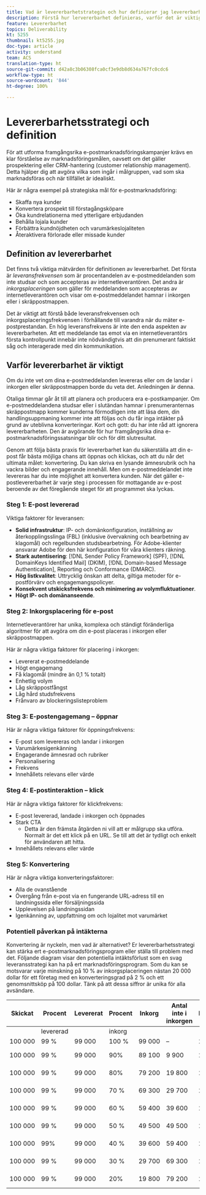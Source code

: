```yaml
---
title: Vad är levererbarhetstrategin och hur definierar jag levererbarheten?
description: Förstå hur lervererbarhet definieras, varför det är viktigt och de viktigaste levererbarhetsvärdena.
feature: Levererbarhet
topics: Deliverability
kt: 5255
thumbnail: kt5255.jpg
doc-type: article
activity: understand
team: ACS
translation-type: ht
source-git-commit: d42a8c3b06308fca0cf3e9db8d634a767fc0cdc6
workflow-type: ht
source-wordcount: '844'
ht-degree: 100%

---
```



# Levererbarhetsstrategi och definition

För att utforma framgångsrika e-postmarknadsföringskampanjer krävs en klar förståelse av marknadsföringsmålen, oavsett om det gäller prospektering eller CRM-hantering (customer relationship management). Detta hjälper dig att avgöra vilka som ingår i målgruppen, vad som ska marknadsföras och när tillfället är idealiskt.

Här är några exempel på strategiska mål för e-postmarknadsföring:

* Skaffa nya kunder
* Konvertera prospekt till förstagångsköpare
* Öka kundrelationerna med ytterligare erbjudanden
* Behålla lojala kunder
* Förbättra kundnöjdheten och varumärkeslojaliteten
* Återaktivera förlorade eller missade kunder

## Definition av levererbarhet

Det finns två viktiga mätvärden för definitionen av levererbarhet. Det första är *leveransfrekvensen* som är procentandelen av e-postmeddelanden som inte studsar och som accepteras av internetleverantören. Det andra är *inkorgsplaceringen* som gäller för meddelanden som accepteras av internetleverantören och visar om e-postmeddelandet hamnar i inkorgen eller i skräppostmappen.

Det är viktigt att förstå både leveransfrekvensen och inkorgsplaceringsfrekvensen i förhållande till varandra när du mäter e-postprestandan. En hög leveransfrekvens är inte den enda aspekten av levererbarheten. Att ett meddelande tas emot via en internetleverantörs första kontrollpunkt innebär inte nödvändigtvis att din prenumerant faktiskt såg och interagerade med din kommunikation.

## Varför levererbarhet är viktigt

Om du inte vet om dina e-postmeddelanden levereras eller om de landar i inkorgen eller skräppostmappen borde du veta det. Anledningen är denna.

Otaliga timmar går åt till att planera och producera era e-postkampanjer. Om e-postmeddelandena studsar eller i slutändan hamnar i prenumeranternas skräppostmapp kommer kunderna förmodligen inte att läsa dem, din handlingsuppmaning kommer inte att följas och du får inga intäkter på grund av uteblivna konverteringar. Kort och gott: du har inte råd att ignorera levererbarheten. Den är avgörande för hur framgångsrika dina e-postmarknadsföringssatsningar blir och för ditt slutresultat.

Genom att följa bästa praxis för levererbarhet kan du säkerställa att din e-post får bästa möjliga chans att öppnas och klickas, och att du når det ultimata målet: konvertering. Du kan skriva en lysande ämnesrubrik och ha vackra bilder och engagerande innehåll. Men om e-postmeddelandet inte levereras har du inte möjlighet att konvertera kunden. När det gäller e-postlevererbarhet är varje steg i processen för mottagande av e-post beroende av det föregående steget för att programmet ska lyckas.

### Steg 1: E-post levererad

Viktiga faktorer för leveransen:

* **Solid infrastruktur**: IP- och domänkonfiguration, inställning av återkopplingsslinga (FBL) (inklusive övervakning och bearbetning av klagomål) och regelbunden studsbearbetning. För Adobe-klienter ansvarar Adobe för den här konfiguration för våra klienters räkning.
* **Stark autentisering**: [!DNL Sender Policy Framework] (SPF), [!DNL DomainKeys Identified Mail] (DKIM), [!DNL Domain-based Message Authentication], Reporting och Conformance (DMARC).
* **Hög listkvalitet**: Uttrycklig önskan att delta, giltiga metoder för e-postförvärv och engagemangspolicyer.
* **Konsekvent utskicksfrekvens och minimering av volymfluktuationer**.
* **Högt IP- och domänanseende**.

### Steg 2: Inkorgsplacering för e-post

Internetleverantörer har unika, komplexa och ständigt föränderliga algoritmer för att avgöra om din e-post placeras i inkorgen eller skräppostmappen.

Här är några viktiga faktorer för placering i inkorgen:

* Levererat e-postmeddelande
* Högt engagemang
* Få klagomål (mindre än 0,1 % totalt)
* Enhetlig volym
* Låg skräppostfångst
* Låg hård studsfrekvens
* Frånvaro av blockeringslisteproblem

### Steg 3: E-postengagemang – öppnar

Här är några viktiga faktorer för öppningsfrekvens:

* E-post som levereras och landar i inkorgen
* Varumärkesigenkänning
* Engagerande ämnesrad och rubriker
* Personalisering
* Frekvens
* Innehållets relevans eller värde

### Steg 4: E-postinteraktion – klick

Här är några viktiga faktorer för klickfrekvens:

* E-post levererad, landade i inkorgen och öppnades
* Stark CTA
   * Detta är den främsta åtgärden ni vill att er målgrupp ska utföra. Normalt är det ett klick på en URL. Se till att det är tydligt och enkelt för användaren att hitta.
* Innehållets relevans eller värde

### Steg 5: Konvertering

Här är några viktiga konverteringsfaktorer:

* Alla de ovanstående
* Övergång från e-post via en fungerande URL-adress till en landningssida eller försäljningssida
* Upplevelsen på landningssidan
* Igenkänning av, uppfattning om och lojalitet mot varumärket

### Potentiell påverkan på intäkterna

Konvertering är nyckeln, men vad är alternativet? Er levererbarhetsstrategi kan stärka ert e-postmarknadsföringsprogram eller ställa till problem med det. Följande diagram visar den potentiella intäktsförlust som en svag leveransstrategi kan ha på ert marknadsföringsprogram. Som du kan se motsvarar varje minskning på 10 % av inkorgsplaceringen nästan 20 000 dollar för ett företag med en konverteringsgrad på 2 % och ett genomsnittsköp på 100 dollar. Tänk på att dessa siffror är unika för alla avsändare.

| Skickat | Procent | Levererat | Procent | Inkorg | Antal inte i inkorgen | Konverteringsgrad | Antal förlorade | Genomsnittlig | Förlorad |
|------|-----------|-----------|----------|-------|---------------------|-----------------|-----------------|----------|-----------|
|  | levererad |  | inkorg |  |  |  | Konverteringar | köp | intäkt |
| 100 000 | 99 % | 99 000 | 100 % | 99 000 | – | 2 % | 0 | 100 USD | USD – |
| 100 000 | 99 % | 99 000 | 90% | 89 100 | 9 900 | 2 % | 198 | 100 USD | 19 800 USD |
| 100 000 | 99 % | 99 000 | 80% | 79 200 | 19 800 | 2 % | 396 | 100 USD | 39 600 USD |
| 100 000 | 99 % | 99 000 | 70 % | 69 300 | 29 700 | 2 % | 594 | 100 USD | 59 400 USD |
| 100 000 | 99 % | 99 000 | 60 % | 59 400 | 39 600 | 2 % | 792 | 100 USD | 79 200 USD |
| 100 000 | 99 % | 99 000 | 50 % | 49 500 | 49 500 | 2 % | 990 | 100 USD | 99 000 USD |
| 100 000 | 99% | 99 000 | 40 % | 39 600 | 59 400 | 2 % | 1 188 | 100 USD | 118 800 USD |
| 100 000 | 99 % | 99 000 | 30 % | 29 700 | 69 300 | 2 % | 1386 | 100 USD | 138 600 USD |
| 100 000 | 99 % | 99 000 | 20% | 19 800 | 79 200 | 2 % | 1 584 | 100 USD | 158 400 USD |
